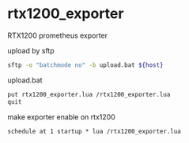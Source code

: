 # rtx1200_exporter
RTX1200 prometheus exporter

upload by sftp
```bash
sftp -o "batchmode no" -b upload.bat ${host}
```

upload.bat
```bash
put rtx1200_exporter.lua /rtx1200_exporter.lua
quit
```

make exporter enable on rtx1200
```
schedule at 1 startup * lua /rtx1200_exporter.lua
```
